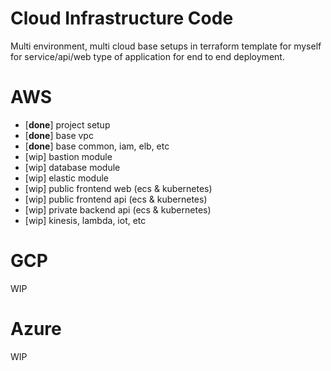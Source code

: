 # Cloud Infrastructure Code

Multi environment, multi cloud base setups in terraform template for myself for service/api/web type of application for end to end deployment.

# AWS

- [**done**] project setup
- [**done**] base vpc
- [**done**] base common, iam, elb, etc
- [wip] bastion module
- [wip] database module
- [wip] elastic module
- [wip] public frontend web (ecs & kubernetes)
- [wip] public frontend api (ecs & kubernetes)
- [wip] private backend api (ecs & kubernetes)
- [wip] kinesis, lambda, iot, etc

# GCP

WIP

# Azure

WIP
